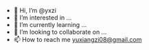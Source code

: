 - 👋 Hi, I’m @yxzi
- 👀 I’m interested in ...
- 🌱 I’m currently learning ...
- 💞️ I’m looking to collaborate on ...
- 📫 How to reach me yuxiangzi08@gmail.com

<!---
yxzi/yxzi is a ✨ special ✨ repository because its `README.md` (this file) appears on your GitHub profile.
You can click the Preview link to take a look at your changes.
--->
